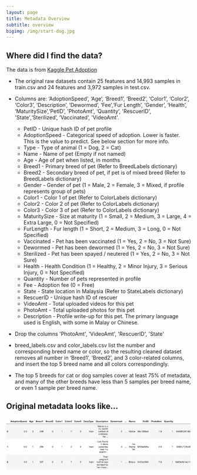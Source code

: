 ```yaml
---
layout: page
title: Metadata Overview
subtitle: overview
bigimg: /img/start-dog.jpg
---
```


## Where did I find the data?

The data is from [Kaggle Pet Adoption](https://www.kaggle.com/c/petfinder-adoption-prediction/data)



* The original raw datasets contain 25 features and 14,993 samples in train.csv and 24 features and 3,972 samples in test.csv.

* Columns are: ‘AdoptionSpeed’, ‘Age’, ‘Breed1’, ‘Breed2’, ‘Color1’, ‘Color2’, ‘Color3’, ‘Description’, ‘Dewormed’, ‘Fee’,‘Fur Length’, ‘Gender’, ‘Health’, ‘MaturitySize’,‘PetID’, 'PhotoAmt', ‘Quantity’, 'RescuerID', 'State',‘Sterilized’, ‘Vaccinated’, 'VideoAmt'.

  * PetID - Unique hash ID of pet profile
  * AdoptionSpeed - Categorical speed of adoption. Lower is faster. This is the value to predict. See below section for more info.
  * Type - Type of animal (1 = Dog, 2 = Cat)
  * Name - Name of pet (Empty if not named)
  * Age - Age of pet when listed, in months
  * Breed1 - Primary breed of pet (Refer to BreedLabels dictionary)
  * Breed2 - Secondary breed of pet, if pet is of mixed breed (Refer to BreedLabels dictionary)
  * Gender - Gender of pet (1 = Male, 2 = Female, 3 = Mixed, if profile represents group of pets)
  * Color1 - Color 1 of pet (Refer to ColorLabels dictionary)
  * Color2 - Color 2 of pet (Refer to ColorLabels dictionary)
  * Color3 - Color 3 of pet (Refer to ColorLabels dictionary)
  * MaturitySize - Size at maturity (1 = Small, 2 = Medium, 3 = Large, 4 = Extra Large, 0 = Not Specified)
  * FurLength - Fur length (1 = Short, 2 = Medium, 3 = Long, 0 = Not Specified)
  * Vaccinated - Pet has been vaccinated (1 = Yes, 2 = No, 3 = Not Sure)
  * Dewormed - Pet has been dewormed (1 = Yes, 2 = No, 3 = Not Sure)
  * Sterilized - Pet has been spayed / neutered (1 = Yes, 2 = No, 3 = Not Sure)
  * Health - Health Condition (1 = Healthy, 2 = Minor Injury, 3 = Serious Injury, 0 = Not Specified)
  * Quantity - Number of pets represented in profile
  * Fee - Adoption fee (0 = Free)
  * State - State location in Malaysia (Refer to StateLabels dictionary)
  * RescuerID - Unique hash ID of rescuer
  * VideoAmt - Total uploaded videos for this pet
  * PhotoAmt - Total uploaded photos for this pet
  * Description - Profile write-up for this pet. The primary language used is English, with some in Malay or Chinese.
  
* Drop the columns 'PhotoAmt', 'VideoAmt', 'RescuerID', 'State'

* breed_labels.csv and color_labels.csv list the number and corresponding breed name or color, so the resulting cleaned dataset removes all number in ‘Breed1’, ‘Breed2’, and 3 color-related columns, and insert the top 5 breed name and all colors correspondingly.

* The top 5 breeds for cat or dog samples cover at least 75% of metadata, and many of the other breeds have less than 5 samples per breed name, or even 1 sample per breed name. 

## Original metadata looks like...

![original data](/img/original-data.png)
